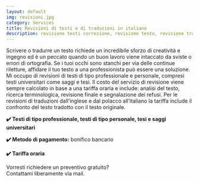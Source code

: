 ```yaml
---
layout: default
img: revisioni.jpg
category: Services
title: Revisioni di testi e di traduzioni in italiano
description: revisione testi correzione, revisione testo, revisione traduzione inglese, revisione traduzione polacco
---
```

<p>
Scrivere o tradurre un testo richiede un incredibile sforzo di creatività e ingegno ed è un peccato quando un buon lavoro viene intaccato da sviste o errori di ortografia. Se i tuoi occhi sono stanchi per via delle continue riletture, affidare il tuo testo a una professionista può essere una soluzione. Mi occupo di revisioni di testi di tipo professionale e personale, compresi testi universitari come saggi e tesi. Il costo del servizio di revisione viene sempre calcolato in base a una tariffa oraria e include: analisi del testo, ricerca terminologica, revisione finale e segnalazione dei refusi. Per le revisioni di traduzioni dall’inglese e dal polacco all’italiano la tariffa include il confronto del testo tradotto con il testo originale.
</p>
<p>
<strong>✔️ Testi di tipo professionale, testi di tipo personale, tesi e saggi universitari</strong>
</p>
<p>
<strong>✔️ Metodo di pagamento:</strong> bonifico bancario
</p>
<p>
<strong>✔️ Tariffa oraria</strong>
</p>
<p>
Vorresti richiedere un preventivo gratuito? 
<br>
Contattami liberamente via mail.
</p>
